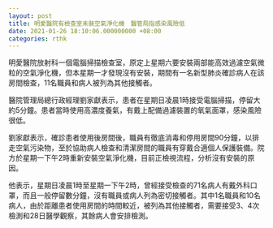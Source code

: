 ```yaml
---
layout: post
title: 明愛醫院有檢查室未裝空氣淨化機　醫管局指感染風險低
date: 2021-01-26 18:10:06.000000000 +08:00
categories: rthk
---
```


明愛醫院放射科一個電腦掃描檢查室，原定上星期六要安裝兩部能高效過濾空氣微粒的空氣淨化機，但本星期一才發現沒有安裝，期間有一名新型肺炎確診病人在該房間檢查，11名職員和病人被列為其他接觸者。

醫院管理局總行政經理劉家獻表示，患者在星期日凌晨1時接受電腦掃描，停留大約5分鐘。患者當時使用高濃度養氣，有戴上配備過濾裝置的氧氣面罩，感染風險很低。

劉家獻表示，確診患者使用後房間後，職員有徹底消毒和停用房間90分鐘，以排走空氣污染物，至於協助病人檢查和清潔房間的職員有穿戴合適個人保護裝備。院方於星期一下午2時重新安裝空氣淨化機，目前正檢視流程，分析沒有安裝的原因。

他表示，星期日凌晨1時至星期一下午2時，曾經接受檢查的71名病人有戴外科口罩，而且一般停留數分鐘，沒有職員或病人列為密切接觸者。其中1名職員和10名病人，由於距離患者使用房間的時間較近，被列為其他接觸者，需要接受3、4次檢測和28日醫學觀察，其餘病人會安排檢測。
